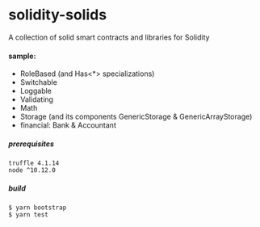 # solidity-solids
A collection of solid smart contracts and libraries for Solidity


#### sample:
* RoleBased (and Has<*> specializations)
* Switchable
* Loggable
* Validating
* Math
* Storage (and its components GenericStorage & GenericArrayStorage)
* financial: Bank & Accountant


##### prerequisites
```
truffle 4.1.14
node ^10.12.0
```

##### build
```shell
$ yarn bootstrap
$ yarn test
```
